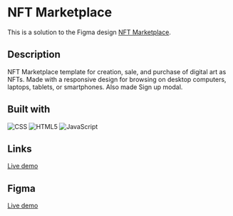# NFT Marketplace

This is a solution to the Figma design [NFT Marketplace](https://www.figma.com/file/EMfbEzvokDnUARJFrSf1fF/NFT-Marketplace?type=design&node-id=1647%3A17907&t=PnMceg4XClahUIvB-1).

## Description 

NFT Marketplace template for creation, sale, and purchase of digital art as NFTs. Made with  a responsive design for browsing on desktop computers, laptops, tablets, or smartphones.
Also made Sign up modal.

## Built with

 ![CSS](https://img.shields.io/badge/css3-%231572B6.svg?style=for-the-badge&logo=css3&logoColor=white) ![HTML5](https://img.shields.io/badge/html5-%23E34F26.svg?style=for-the-badge&logo=html5&logoColor=white) ![JavaScript](https://img.shields.io/badge/javascript-%23323330.svg?style=for-the-badge&logo=javascript&logoColor=%23F7DF1E) 

## Links

[Live demo](https://nft-marketplace-panta87.vercel.app/)

## Figma

[Live demo]([https://nft-marketplace-panta87.vercel.app/](https://www.figma.com/file/EMfbEzvokDnUARJFrSf1fF/NFT-Marketplace?type=design&node-id=1647%3A23894&mode=design&t=k0dmWFE2Ib9GQIQE-1)https://www.figma.com/file/EMfbEzvokDnUARJFrSf1fF/NFT-Marketplace?type=design&node-id=1647%3A23894&mode=design&t=k0dmWFE2Ib9GQIQE-1)
